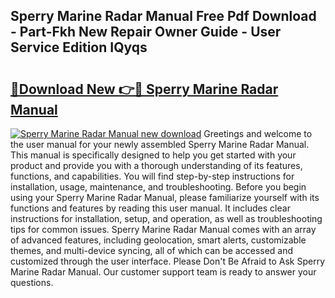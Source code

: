 ## Sperry Marine Radar Manual Free Pdf Download - Part-Fkh New Repair Owner Guide - User Service Edition IQyqs

# <h2><a href="http://bc63574.oget.top/?id=Sperry+Marine+Radar+Manual">🔗Download New 👉🔴 Sperry Marine Radar Manual</a></h2>

[![Sperry Marine Radar Manual new download](https://i.imgur.com/5g1atiW.png)](http://bc63574.oget.top/?id=Sperry+Marine+Radar+Manual)
Greetings and welcome to the user manual for your newly assembled Sperry Marine Radar Manual. This manual is specifically designed to help you get started with your product and provide you with a thorough understanding of its features, functions, and capabilities. You will find step-by-step instructions for installation, usage, maintenance, and troubleshooting. Before you begin using your Sperry Marine Radar Manual, please familiarize yourself with its functions and features by reading this user manual. It includes clear instructions for installation, setup, and operation, as well as troubleshooting tips for common issues. Sperry Marine Radar Manual comes with an array of advanced features, including geolocation, smart alerts, customizable themes, and multi-device syncing, all of which can be accessed and customized through the user interface. Please Don't Be Afraid to Ask Sperry Marine Radar Manual. Our customer support team is ready to answer your questions.
